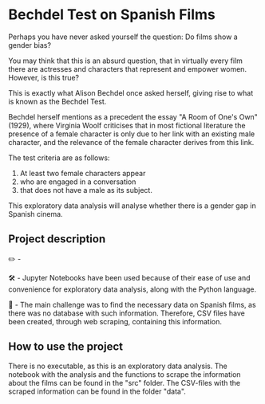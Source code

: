 # Bechdel Test on Spanish Films

Perhaps you have never asked yourself the question: Do films show a gender bias?

You may think that this is an absurd question, that in virtually every film there are actresses and characters that represent and empower women. However, is this true?

This is exactly what Alison Bechdel once asked herself, giving rise to what is known as the Bechdel Test.

Bechdel herself mentions as a precedent the essay "A Room of One's Own" (1929), where Virginia Woolf criticises that in most fictional literature the presence of a female character is only due to her link with an existing male character, and the relevance of the female character derives from this link.

The test criteria are as follows:
1. At least two female characters appear
2. who are engaged in a conversation
3. that does not have a male as its subject.

This exploratory data analysis will analyse whether there is a gender gap in Spanish cinema.

## Project description
✏️ - 

🛠 - Jupyter Notebooks have been used because of their ease of use and convenience for exploratory data analysis, along with the Python language.

🚩 - The main challenge was to find the necessary data on Spanish films, as there was no database with such information. Therefore, CSV files have been created, through web scraping, containing this information.

## How to use the project
There is no executable, as this is an exploratory data analysis. The notebook with the analysis and the functions to scrape the information about the films can be found in the "src" folder.
The CSV-files with the scraped information can be found in the folder "data".
